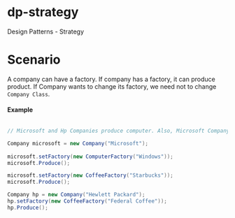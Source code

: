 # dp-strategy
Design Patterns - Strategy

# Scenario
A company can have a factory. If company has a factory, it can produce product.
If Company wants to change its factory, we need not to change `Company Class`.

#### Example
```csharp

// Microsoft and Hp Companies produce computer. Also, Microsoft Company produces coffee.

Company microsoft = new Company("Microsoft");
            
microsoft.setFactory(new ComputerFactory("Windows"));
microsoft.Produce();

microsoft.setFactory(new CoffeeFactory("Starbucks"));
microsoft.Produce();

Company hp = new Company("Hewlett Packard");
hp.setFactory(new CoffeeFactory("Federal Coffee"));
hp.Produce();

```
